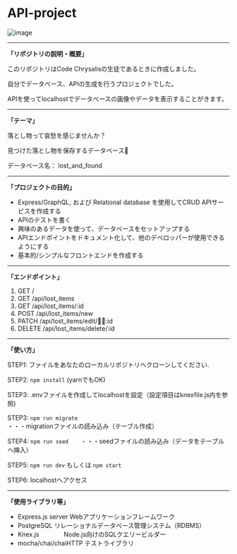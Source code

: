 # API-project


![image](https://user-images.githubusercontent.com/97071741/185521725-633597ca-e6a4-47f3-a518-b2d823808359.png)


---

**「リポジトリの説明・概要」**

このリポジトリはCode Chrysalisの生徒であるときに作成しました。

自分でデータベース、APIの生成を行うプロジェクトでした。

APIを使ってlocalhostでデータベースの画像やデータを表示することがきます。


---

**「テーマ」**

落とし物って哀愁を感じませんか？

見つけた落とし物を保存するデータベース🌂

データベース名： lost_and_found


---

**「プロジェクトの目的」**

* Express/GraphQL, および Relational database を使用してCRUD APIサービスを作成する　　 
* APIのテストを書く　　 
* 興味のあるデータを使って、データベースをセットアップする　　  
* APIエンドポイントをドキュメント化して、他のデベロッパーが使用できるようにする　　 
* 基本的/シンプルなフロントエンドを作成する　　 

---

**「エンドポイント」**

1. GET /
2. GET /api/lost_items
3. GET /api/lost_items/:id
4. POST /api/lost_items/new
5. PATCH /api/lost_items/edit/👰‍♀:id 
6. DELETE /api/lost_items/delete/:id

---

**「使い方」**

STEP1: ファイルをあなたのローカルリポジトリへクローンしてください.  

STEP2: `npm install` (yarnでもOK)  

STEP3: .envファイルを作成してlocalhostを設定（設定項目はknexfile.js内を参照)  

STEP3: `npm run migrate` ・・・migrationファイルの読み込み（テーブル作成）  

STEP4: `npm run seed`　　・・・seedファイルの読み込み（データをテーブルへ挿入）  

STEP5: `npm run dev` もしくは `npm start`  

STEP6: localhostへアクセス  

---

**「使用ライブラリ等」**

* Express.js server Webアプリケーションフレームワーク
* PostgreSQL  リレーショナルデータベース管理システム（RDBMS）
* Knex.js　　　　Node.js向けのSQLクエリービルダー
* mocha/chai/chaiHTTP テストライブラリ

